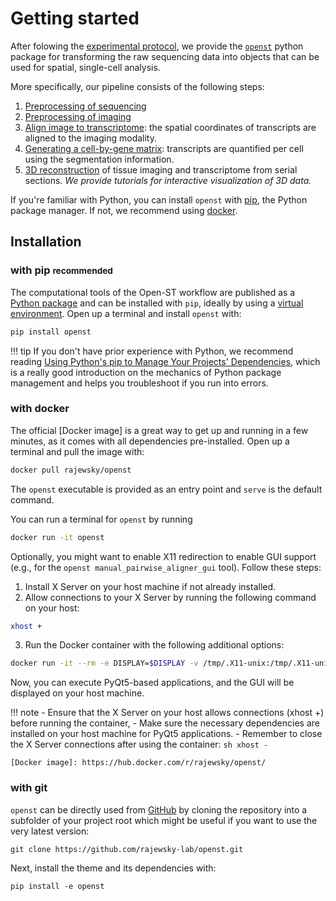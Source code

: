 # Getting started

After folowing the [experimental protocol](../experimental/getting_started.md), we provide the [`openst`](https://pypi.org/project/openst/)
python package for transforming the raw sequencing data into objects that can be used for spatial, single-cell
analysis.

More specifically, our pipeline consists of the following steps:

1. [Preprocessing of sequencing](preprocessing_sequencing.md)
2. [Preprocessing of imaging](preprocessing_imaging.md)
3. [Align image to transcriptome](pairwise_alignment.md): the spatial coordinates of transcripts are aligned
    to the imaging modality.
4. [Generating a cell-by-gene matrix](generate_expression_matrix.md): transcripts
    are quantified per cell using the segmentation information.
5. [3D reconstruction](threed_reconstruction.md) of tissue imaging and transcriptome from serial sections.
   *We provide tutorials for interactive visualization of 3D data.*

If you're familiar with Python, you can install `openst` with [pip], the Python package manager.
If not, we recommend using [docker].

[pip]: #with-pip
[docker]: #with-docker

## Installation

### with pip <small>recommended</small>

The computational tools of the Open-ST workflow are published as a [Python package]
and can be installed with `pip`, ideally by using a [virtual environment].
Open up a terminal and install `openst` with:

``` sh
pip install openst
```

!!! tip
    If you don't have prior experience with Python, we recommend reading
    [Using Python's pip to Manage Your Projects' Dependencies], which is a really
    good introduction on the mechanics of Python package management and helps you
    troubleshoot if you run into errors.

  [Python package]: https://pypi.org/project/openst/
  [virtual environment]: https://realpython.com/what-is-pip/#using-pip-in-a-python-virtual-environment
  [Markdown]: https://python-markdown.github.io/
  [Pygments]: https://pygments.org/
  [Python Markdown Extensions]: https://facelessuser.github.io/pymdown-extensions/
  [Using Python's pip to Manage Your Projects' Dependencies]: https://realpython.com/what-is-pip/

### with docker

The official [Docker image] is a great way to get up and running in a few
minutes, as it comes with all dependencies pre-installed. Open up a terminal
and pull the image with:

``` sh
docker pull rajewsky/openst
```

The `openst` executable is provided as an entry point and `serve` is the
default command.

You can run a terminal for `openst` by running
```sh
docker run -it openst
```

Optionally, you might want to enable X11 redirection to enable GUI support (e.g., for the `openst manual_pairwise_aligner_gui` tool).
Follow these steps:

1. Install X Server on your host machine if not already installed.
2. Allow connections to your X Server by running the following command on your host:
```sh
xhost +
```
3. Run the Docker container with the following additional options:
```sh
docker run -it --rm -e DISPLAY=$DISPLAY -v /tmp/.X11-unix:/tmp/.X11-unix openst
```

Now, you can execute PyQt5-based applications, and the GUI will be displayed on your host machine.

!!! note
    - Ensure that the X Server on your host allows connections (xhost +) before running the container,
    - Make sure the necessary dependencies are installed on your host machine for PyQt5 applications.
    - Remember to close the X Server connections after using the container:
      ```sh
      xhost -
      ```

    [Docker image]: https://hub.docker.com/r/rajewsky/openst/

### with git

`openst` can be directly used from [GitHub] by cloning the
repository into a subfolder of your project root which might be useful if you
want to use the very latest version:

```
git clone https://github.com/rajewsky-lab/openst.git
```

Next, install the theme and its dependencies with:

```
pip install -e openst
```

  [GitHub]: https://github.com/rajewsky-lab/openst